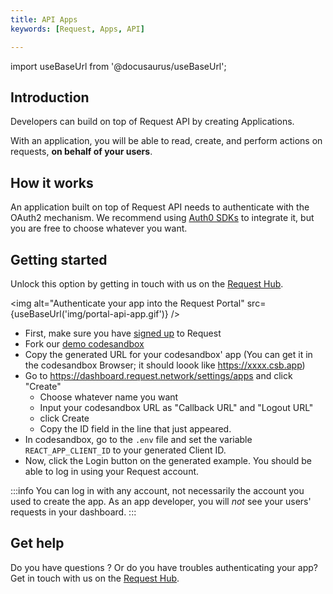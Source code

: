 ```yaml
---
title: API Apps
keywords: [Request, Apps, API]

---
```

import useBaseUrl from '@docusaurus/useBaseUrl';

## Introduction

Developers can build on top of Request API by creating Applications.

With an application, you will be able to read, create, and perform actions on requests, **on behalf of your users**. 

## How it works

An application built on top of Request API needs to authenticate with the OAuth2 mechanism.
We recommend using [Auth0 SDKs](https://auth0.com/docs/libraries#sdks) to integrate it, but you are free to choose whatever you want.

## Getting started

Unlock this option by getting in touch with us on the [Request Hub](https://join.slack.com/t/requesthub/shared_invite/enQtMjkwNDQwMzUwMjI3LTc5NDRmN2YyMTVhZTBjNDE2MWU2YTBlYWIzYmJlYzNkMWQ5MzVmYzEzNGVmYjliNDQ4MjkyNTBiYjk4MDk3ZGE).

<img alt="Authenticate your app into the Request Portal" src={useBaseUrl('img/portal-api-app.gif')} />

- First, make sure you have [signed up](https://dashboard.request.network/signup) to Request
- Fork our [demo codesandbox](https://codesandbox.io/s/request-api-apps-zqt8o)
- Copy the generated URL for your codesandbox' app (You can get it in the codesandbox Browser; it should loook like https://xxxx.csb.app)
- Go to https://dashboard.request.network/settings/apps and click "Create"
  - Choose whatever name you want
  - Input your codesandbox URL as "Callback URL" and "Logout URL"
  - click Create
  - Copy the ID field in the line that just appeared.
- In codesandbox, go to the `.env` file and set the variable `REACT_APP_CLIENT_ID` to your generated Client ID.
- Now, click the Login button on the generated example. You should be able to log in using your Request account. 

:::info 
You can log in with any account, not necessarily the account you used to create the app. 
As an app developer, you will _not_ see your users' requests in your dashboard. 
:::


## Get help

Do you have questions ? Or do you have troubles authenticating your app? Get in touch with us on the [Request Hub](https://join.slack.com/t/requesthub/shared_invite/enQtMjkwNDQwMzUwMjI3LTc5NDRmN2YyMTVhZTBjNDE2MWU2YTBlYWIzYmJlYzNkMWQ5MzVmYzEzNGVmYjliNDQ4MjkyNTBiYjk4MDk3ZGE).
